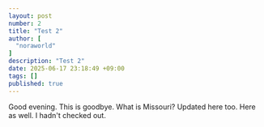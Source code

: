 ```yaml
---
layout: post
number: 2
title: "Test 2"
author: [
  "noraworld"
]
description: "Test 2"
date: 2025-06-17 23:18:49 +09:00
tags: []
published: true
---
```


Good evening. This is goodbye. What is Missouri? Updated here too. Here as well. I hadn't checked out.